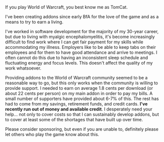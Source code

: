 If you play World of Warcraft, you best know me as TomCat.

I've been creating addons since early BfA for the love of the game and as a means to try to earn a living.

I've worked in software development for the majority of my 30-year career, but due to living with myalgic encephalomyelitis, it's become increasingly difficult to find work where I can get fair payment for my skills while accommodating my illness.  Employers like to be able to keep tabs on their employees and for them to have good attendance and arrive to meetings.  I often cannot do this due to having an inconsistent sleep schedule and fluctuating energy and focus levels.  This doesn't affect the quality of my work whatsoever.

Providing addons to the World of Warcraft community seemed to be a reasonable way to go, but this only works when the community is willing to provide support.  I needed to earn on average 1.8 cents per download (or about 22 cents per person) on my main addon in order to pay my bills.  A small number of supporters have provided about 6-7% of this.  The rest has had to come from my savings, retirement funds, and credit cards.  **I've recently run out of money and available credit**.  I desperately need your help... not only to cover costs so that I can sustainably develop addons, but to cover at least some of the shortages that have built up over time.

Please consider sponsoring, but even if you are unable to, definitely please let others who play the game know about this.

